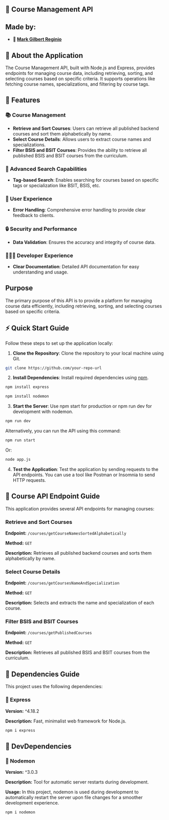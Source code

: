## 🚀 Course Management API

## Made by:

- **👤 [Mark Gilbert Reginio](https://www.facebook.com/Endzy.ML.1?mibextid=LQQJ4d)**

## 💬 About the Application

The Course Management API, built with Node.js and Express, provides endpoints for managing course data, including retrieving, sorting, and selecting courses based on specific criteria. It supports operations like fetching course names, specializations, and filtering by course tags.

## 🌟 Features

### 📚 Course Management
- **Retrieve and Sort Courses**: Users can retrieve all published backend courses and sort them alphabetically by name.
- **Select Course Details**: Allows users to extract course names and specializations.
- **Filter BSIS and BSIT Courses**: Provides the ability to retrieve all published BSIS and BSIT courses from the curriculum.

### 🔎 Advanced Search Capabilities
- **Tag-based Search**: Enables searching for courses based on specific tags or specialization like BSIT, BSIS, etc.

### 🤩 User Experience
- **Error Handling**: Comprehensive error handling to provide clear feedback to clients.

### 🔒 Security and Performance
- **Data Validation**: Ensures the accuracy and integrity of course data.

### 👨🏻‍💻 Developer Experience
- **Clear Documentation**: Detailed API documentation for easy understanding and usage.

## Purpose

The primary purpose of this API is to provide a platform for managing course data efficiently, including retrieving, sorting, and selecting courses based on specific criteria.

## ⚡ Quick Start Guide

Follow these steps to set up the application locally:

1. **Clone the Repository**: Clone the repository to your local machine using Git.

```bash
git clone https://github.com/your-repo-url
```

2. **Install Dependencies**: Install required dependencies using [npm](https://www.npmjs.com/).

```bash
npm install express
```
```bash
npm install nodemon
```

3. **Start the Server**: Use npm start for production or npm run dev for development with nodemon.

```bash
npm run dev
```
Alternatively, you can run the API using this command:
```bash
npm run start
```
Or:
```bash
node app.js
```

4. **Test the Application**: Test the application by sending requests to the API endpoints. You can use a tool like Postman or Insomnia to send HTTP requests.

## 🔭 Course API Endpoint Guide

This application provides several API endpoints for managing courses:

### Retrieve and Sort Courses

**Endpoint:** `/courses/getCourseNamesSortedAlphabetically`

**Method:** `GET`

**Description:** Retrieves all published backend courses and sorts them alphabetically by name.

### Select Course Details

**Endpoint:** `/courses/getCoursesNameAndSpecialization`

**Method:** `GET`

**Description:** Selects and extracts the name and specialization of each course.

### Filter BSIS and BSIT Courses

**Endpoint:** `/courses/getPublishedCourses`

**Method:** `GET`

**Description:** Retrieves all published BSIS and BSIT courses from the curriculum.

## 🧾 Dependencies Guide

This project uses the following dependencies:

### 🚀 Express

**Version:** ^4.18.2

**Description:** Fast, minimalist web framework for Node.js.
```bash
npm i express

```
## 🔧 DevDependencies

### 🤖 Nodemon

**Version:** ^3.0.3

**Description:** Tool for automatic server restarts during development.

**Usage:** In this project, nodemon is used during development to automatically restart the server upon file changes for a smoother development experience.
```bash
npm i nodemon
```